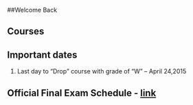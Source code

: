 ##Welcome Back

## Courses 

## Important dates

1. Last day to “Drop” course with grade of “W” – April 24,2015

## Official Final Exam Schedule - [link](http://wcjc.edu/Admissions/catalogs-and-schedules/final-exam-schedule.aspx)
